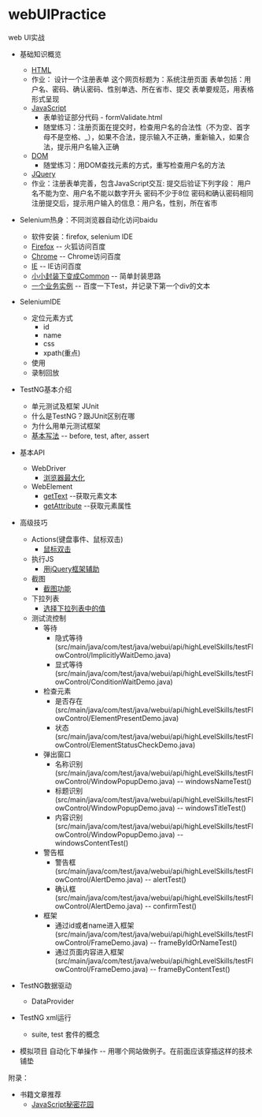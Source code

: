 # webUIPractice
web UI实战

- 基础知识概览
    - [HTML](https://github.com/vagabond1-1983/blog/issues/39)
    - 作业： 设计一个注册表单
          这个网页标题为：系统注册页面
          表单包括：用户名、密码、确认密码、性别单选、所在省市、提交
          表单要规范，用表格形式呈现
    - [JavaScript](https://github.com/vagabond1-1983/blog/issues/40)
        - 表单验证部分代码 - formValidate.html
        - 随堂练习：注册页面在提交时，检查用户名的合法性（不为空、首字母不是空格、_），如果不合法，提示输入不正确，重新输入，如果合法，提示用户名输入正确
    - [DOM](https://github.com/vagabond1-1983/blog/issues/41)
        - 随堂练习：用DOM查找元素的方式，重写检查用户名的方法
    - [JQuery](https://github.com/vagabond1-1983/blog/issues/42)
    - 作业：注册表单完善，包含JavaScript交互:
        提交后验证下列字段：
        用户名不能为空、用户名不能以数字开头
        密码不少于8位
        密码和确认密码相同
        注册提交后，提示用户输入的信息：用户名，性别，所在省市
- Selenium热身：不同浏览器自动化访问baidu
    - 软件安装：firefox, selenium IDE
    - [Firefox](src/main/java/com/test/java/webui/accessBaiduDemo/FirefoxAccessBaidu.java) -- 火狐访问百度
    - [Chrome](src/main/java/com/test/java/webui/accessBaiduDemo/ChromeAccessBaidu.java) -- Chrome访问百度
    - [IE](src/main/java/com/test/java/webui/accessBaiduDemo/IEAccessBaidu.java) -- IE访问百度
    - [小小封装下变成Common](src/main/java/com/test/java/webui/accessBaiduDemo/CommonAccessBaidu.java) -- 简单封装思路
    - [一个业务实例](src/main/java/com/test/java/webui/accessBaiduDemo/SearchTestOnBaidu.java) -- 百度一下Test，并记录下第一个div的文本
- SeleniumIDE
    - 定位元素方式
        - id
        - name
        - css
        - xpath(重点)
    - 使用
    - 录制回放
- TestNG基本介绍
    - 单元测试及框架 JUnit
    - 什么是TestNG？跟JUnit区别在哪
    - 为什么用单元测试框架
    - [基本写法](src/main/java/com/test/java/testng/BasicDemo.java) -- before, test, after, assert
- 基本API
    - WebDriver
        - [浏览器最大化](src/main/java/com/test/java/webui/api/driver/MaximumBrowser.java)
    - WebElement
        - [getText](src/main/java/com/test/java/webui/api/element/GetTextTest.java) --获取元素文本
        - [getAttribute](src/main/java/com/test/java/webui/api/element/GetAttrubuteTest.java) --获取元素属性

- 高级技巧
    - Actions(键盘事件、鼠标双击)
        - [鼠标双击](src/main/java/com/test/java/webui/api/highLevelSkills/actions/ActionsDemo)
    - 执行JS
        - [用jQuery框架辅助](src/main/java/com/test/java/webui/api/highLevelSkills/jsExecutor/SelectElement.java)
    - 截图
        - [截图功能](src/main/java/com/test/java/webui/api/screenshot/highLevelSkills/TakesScreenshotTest.java)
    - 下拉列表
        - [选择下拉列表中的值](src/main/java/com/test/java/webui/api/highLevelSkills/select/SelectDemo.java)
    - 测试流控制
        - 等待
            - 隐式等待(src/main/java/com/test/java/webui/api/highLevelSkills/testFlowControl/ImplicitlyWaitDemo.java)
            - 显式等待(src/main/java/com/test/java/webui/api/highLevelSkills/testFlowControl/ConditionWaitDemo.java)
        - 检查元素
            - 是否存在(src/main/java/com/test/java/webui/api/highLevelSkills/testFlowControl/ElementPresentDemo.java)
            - 状态(src/main/java/com/test/java/webui/api/highLevelSkills/testFlowControl/ElementStatusCheckDemo.java)
        - 弹出窗口
            - 名称识别(src/main/java/com/test/java/webui/api/highLevelSkills/testFlowControl/WindowPopupDemo.java) -- windowsNameTest()
            - 标题识别(src/main/java/com/test/java/webui/api/highLevelSkills/testFlowControl/WindowPopupDemo.java) -- windowsTitleTest()
            - 内容识别(src/main/java/com/test/java/webui/api/highLevelSkills/testFlowControl/WindowPopupDemo.java) -- windowsContentTest()
        - 警告框
            - 警告框(src/main/java/com/test/java/webui/api/highLevelSkills/testFlowControl/AlertDemo.java) -- alertTest()
            - 确认框(src/main/java/com/test/java/webui/api/highLevelSkills/testFlowControl/AlertDemo.java) -- confirmTest()
        - 框架
            - 通过id或者name进入框架(src/main/java/com/test/java/webui/api/highLevelSkills/testFlowControl/FrameDemo.java) -- frameByIdOrNameTest()
            - 通过页面内容进入框架(src/main/java/com/test/java/webui/api/highLevelSkills/testFlowControl/FrameDemo.java) -- frameByContentTest()
- TestNG数据驱动
    - DataProvider
- TestNG xml运行
    - suite, test 套件的概念
- 模拟项目 自动化下单操作 -- 用哪个网站做例子。在前面应该穿插这样的技术铺垫



附录：
- 书籍文章推荐
    - [JavaScript秘密花园](http://bonsaiden.github.io/JavaScript-Garden/zh/)



